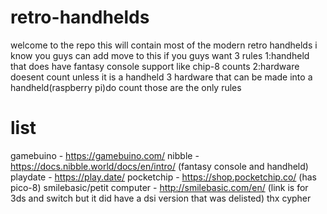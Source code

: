 # retro-handhelds
welcome to the repo this will contain most of the modern retro handhelds i know
you guys can add move to this if you guys want
3 rules
1:handheld that does have fantasy console support like chip-8 counts
2:hardware doesent count unless it is a handheld
3 hardware that can be made into a handheld(raspberry pi)do count
those are the only rules
# list
gamebuino - https://gamebuino.com/
nibble - https://docs.nibble.world/docs/en/intro/ (fantasy console and handheld)
playdate - https://play.date/
pocketchip - https://shop.pocketchip.co/ (has pico-8)
smilebasic/petit computer - http://smilebasic.com/en/ (link is for 3ds and switch but it did have a dsi version that was delisted)
thx cypher
